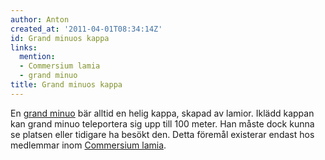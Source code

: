 ```yaml
---
author: Anton
created_at: '2011-04-01T08:34:14Z'
id: Grand minuos kappa
links:
  mention:
  - Commersium lamia
  - grand minuo
title: Grand minuos kappa
---
```


En [grand minuo] bär alltid en helig kappa, skapad av lamior. Iklädd kappan kan grand minuo
teleportera sig upp till 100 meter. Han måste dock kunna se platsen eller tidigare ha besökt den.
Detta föremål existerar endast hos medlemmar inom [Commersium lamia].

  [grand minuo]: grand_minuo
  [Commersium lamia]: Commersium_lamia
